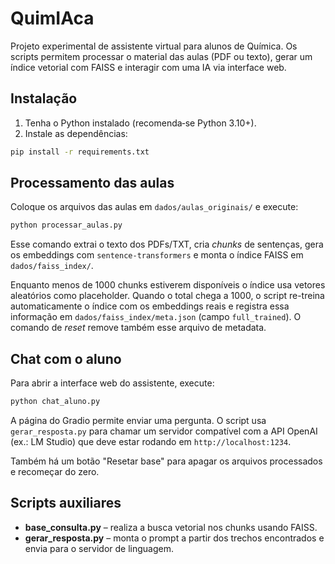 # QuimIAca

Projeto experimental de assistente virtual para alunos de Química. Os scripts permitem processar o material das aulas (PDF ou texto), gerar um índice vetorial com FAISS e interagir com uma IA via interface web.

## Instalação

1. Tenha o Python instalado (recomenda‑se Python 3.10+).
2. Instale as dependências:

```bash
pip install -r requirements.txt
```

## Processamento das aulas

Coloque os arquivos das aulas em `dados/aulas_originais/` e execute:

```bash
python processar_aulas.py
```

Esse comando extrai o texto dos PDFs/TXT, cria *chunks* de sentenças, gera os embeddings com `sentence-transformers` e monta o índice FAISS em `dados/faiss_index/`.

Enquanto menos de 1000 chunks estiverem disponíveis o índice usa vetores aleatórios como placeholder. Quando o total chega a 1000, o script re-treina automaticamente o índice com os embeddings reais e registra essa informação em `dados/faiss_index/meta.json` (campo `full_trained`). O comando de *reset* remove também esse arquivo de metadata.

## Chat com o aluno

Para abrir a interface web do assistente, execute:

```bash
python chat_aluno.py
```

A página do Gradio permite enviar uma pergunta. O script usa `gerar_resposta.py` para chamar um servidor compatível com a API OpenAI (ex.: LM Studio) que deve estar rodando em `http://localhost:1234`.

Também há um botão "Resetar base" para apagar os arquivos processados e recomeçar do zero.

## Scripts auxiliares

- **base_consulta.py** – realiza a busca vetorial nos chunks usando FAISS.
- **gerar_resposta.py** – monta o prompt a partir dos trechos encontrados e envia para o servidor de linguagem.

